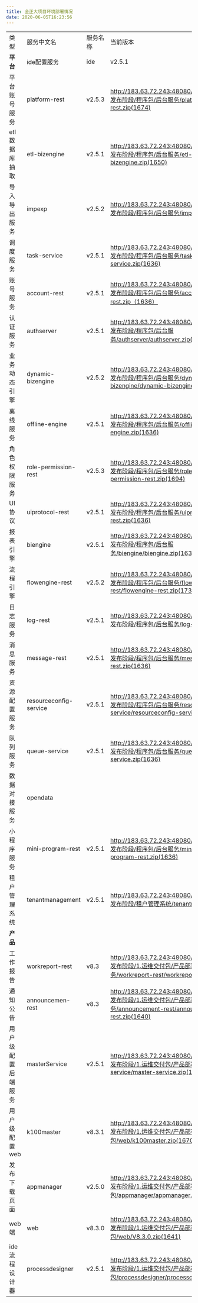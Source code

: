 ```yaml
---
title: 金正大项目环境部署情况
date: 2020-06-05T16:23:56
---
```


|||||||
|---|---|---|---|---|---|
|类型|服务中文名|服务名称|当前版本|对应版本包下载|备注|
|**平台**|ide配置服务|ide|v2.5.1|http://183.63.72.243:48080/svn/doc/aPaaS/V2.5/5.发布阶段/程序包/后台服务/ide/ide.zip(1648)||
|平台账号服务|platform-rest|v2.5.3|http://183.63.72.243:48080/svn/doc/aPaaS/V2.5/5.发布阶段/程序包/后台服务/platform-rest/platform-rest.zip(1674)||
|etl数据库抽取|etl-bizengine|v2.5.1|http://183.63.72.243:48080/svn/doc/aPaaS/V2.5/5.发布阶段/程序包/后台服务/etl-bizengine/etl-bizengine.zip(1650)||
|导入导出服务|impexp|v2.5.2|http://183.63.72.243:48080/svn/doc/aPaaS/V2.5/5.发布阶段/程序包/后台服务/impexp/impexp.zip(1685)||
|调度服务|task-service|v2.5.1|http://183.63.72.243:48080/svn/doc/aPaaS/V2.5/5.发布阶段/程序包/后台服务/task-service/task-service.zip(1636)||
|账号服务|account-rest|v2.5.1|http://183.63.72.243:48080/svn/doc/aPaaS/V2.5/5.发布阶段/程序包/后台服务/account-rest/account-rest.zip（1636）||
|认证服务|authserver|v2.5.1|http://183.63.72.243:48080/svn/doc/aPaaS/V2.5/5.发布阶段/程序包/后台服务/authserver/authserver.zip(1636)||
|业务动态引擎|dynamic-bizengine|v2.5.2|http://183.63.72.243:48080/svn/doc/aPaaS/V2.5/5.发布阶段/程序包/后台服务/dynamic-bizengine/dynamic-bizengine.zip(1685)||
|离线服务|offline-engine|v2.5.1|http://183.63.72.243:48080/svn/doc/aPaaS/V2.5/5.发布阶段/程序包/后台服务/offline-engine/offline-engine.zip(1636)||
|角色权限服务|role-permission-rest|v2.5.3|http://183.63.72.243:48080/svn/doc/aPaaS/V2.5/5.发布阶段/程序包/后台服务/role-permission-rest/role-permission-rest.zip(1694)||
|UI协议|uiprotocol-rest|v2.5.1|http://183.63.72.243:48080/svn/doc/aPaaS/V2.5/5.发布阶段/程序包/后台服务/uiprotocol-restt/uiprotocol-rest.zip(1636)||
|报表引擎|biengine|v2.5.1|http://183.63.72.243:48080/svn/doc/aPaaS/V2.5/5.发布阶段/程序包/后台服务/biengine/biengine.zip(1636)||
|流程引擎|flowengine-rest|v2.5.2|http://183.63.72.243:48080/svn/doc/aPaaS/V2.5/5.发布阶段/程序包/后台服务/flowengine-rest/flowengine-rest.zip(1732)||
|日志服务|log-rest|v2.5.1|http://183.63.72.243:48080/svn/doc/aPaaS/V2.5/5.发布阶段/程序包/后台服务/log-rest/log-rest.zip(1636)||
|消息服务|message-rest|v2.5.1|http://183.63.72.243:48080/svn/doc/aPaaS/V2.5/5.发布阶段/程序包/后台服务/message-rest/message-rest.zip(1636)||
|资源配置服务|resourceconfig-service|v2.5.1|http://183.63.72.243:48080/svn/doc/aPaaS/V2.5/5.发布阶段/程序包/后台服务/resourceconfig-service/resourceconfig-service.zip(1636)||
|队列服务|queue-service|v2.5.1|http://183.63.72.243:48080/svn/doc/aPaaS/V2.5/5.发布阶段/程序包/后台服务/queue-service/queue-service.zip(1636)||
|数据对接服务|opendata||||
|小程序服务|mini-program-rest|v2.5.1|http://183.63.72.243:48080/svn/doc/aPaaS/V2.5/5.发布阶段/程序包/后台服务/mini-program-rest/mini-program-rest.zip(1636)||
|租户管理系统|tenantmanagement|v2.5.1|http://183.63.72.243:48080/svn/doc/aPaaS/V2.5/5.发布阶段/租户管理系统/tenantmanagement.zip(1636)||
|**产品**|
|工作报告|workreport-rest|v8.3|http://183.63.72.243:48080/svn/doc/xtionkx/V8.3/5.发布阶段/1.运维交付包/产品部署包/产品微服务/workreport-rest/workreport-rest.zip(1640)||
|通知公告|announcemen-rest|v8.3|http://183.63.72.243:48080/svn/doc/xtionkx/V8.3/5.发布阶段/1.运维交付包/产品部署包/产品微服务/announcement-rest/announcement-rest.zip(1640)||
|用户级配置后端服务|masterService|v2.5.1|http://183.63.72.243:48080/svn/doc/xtionkx/V8.3/5.发布阶段/1.运维交付包/产品部署包/产品微服务/master-service/master-service.zip(1640)||
|用户级配置web|k100master|v8.3.1|http://183.63.72.243:48080/svn/doc/xtionkx/V8.3/5.发布阶段/1.运维交付包/产品部署包/web/k100master.zip(1670)||
|发布下载页面|appmanager|v2.5.0|http://183.63.72.243:48080/svn/doc/xtionkx/V8.3/5.发布阶段/1.运维交付包/产品部署包/appmanager/appmanager.zip(1839)||
|web端|web|v8.3.0|http://183.63.72.243:48080/svn/doc/xtionkx/V8.3/5.发布阶段/1.运维交付包/产品部署包/web/V8.3.0.zip(1641)||
|ide流程设计器|processdesigner|v2.5.1|http://183.63.72.243:48080/svn/doc/xtionkx/V8.3/5.发布阶段/1.运维交付包/产品部署包/processdesigner/processdesigner.zip(1643)||
